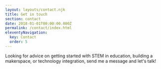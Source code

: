 ```yaml
---
layout: layouts/contact.njk
title: Get in touch
section: contact
date: 2018-01-01T00:00:00.000Z
permalink: /contact/index.html
eleventyNavigation:
  key: Contact
  order: 5
---
```


Looking for advice on getting started with STEM in education, building a makerspace, or technology integration, send me a message and let's talk!